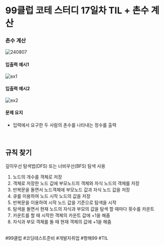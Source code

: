 # 99클럽 코테 스터디 17일차 TIL + 촌수 계산

### 촌수 계산

![240807](https://github.com/user-attachments/assets/2c7b61f5-1b9c-44b4-bc80-237403dd6c71)

#### 입출력 예시1

![ex1](https://github.com/user-attachments/assets/9e516243-d1de-438b-9f65-e51a3a345213)

#### 입출력 예시2

![ex2](https://github.com/user-attachments/assets/07580b9c-b8f1-4b9b-9bda-b7a5bbc3120f)

#### 문제 요지
- 입력에서 요구한 두 사람의 촌수를 나타내는 정수를 출력

<br>

## 규칙 찾기
깊이우선 탐색법(DFS) 또는 너비우선(BFS) 탐색 사용

1. 노드의 개수를 객체로 저장
2. 객체로 저장한 노드 값에 부모노드의 객체와 자식 노드의 객체를 저장
3. 반복문을 돌면서 노드객체에 부모노드 값과 자식 노드 값을 저장
4. 큐를 이용하여 노드 시작 노드의 값을 저장
5. 반복문을 이용하여 시작 노드 값을 기준으로 탐색을 시작
6. 탐색을 돌면서 현재 노드의 자식과 부모의 값을 탐색 할 때마다 횟수를 카운트
7. 카운트를 할 때 시작한 객체의 카운트 값에 +1을 해줌
8. 자식과 부모 객체를 돌 때 현재 객체의 값에 +1을 해줌

<br>
#99클럽 #코딩테스트준비 #개발자취업 #항해99 #TIL
